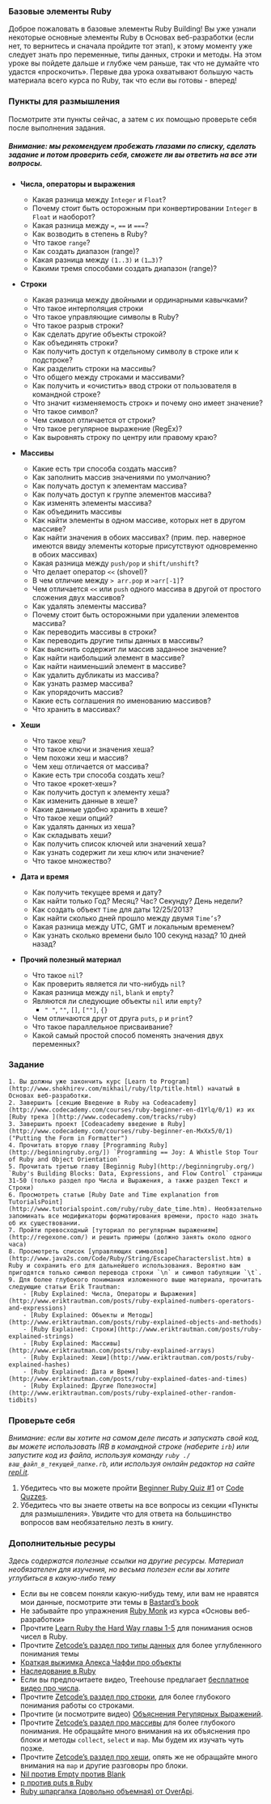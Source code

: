 ### Базовые элементы Ruby
Доброе пожаловать в базовые элементы Ruby Building! Вы уже узнали некоторые основные элементы Ruby в Основах веб-разработки (если нет, то вернитесь и сначала пройдите тот этап), к этому моменту уже следует знать про переменные, типы данных, строки и методы.
На этом уроке вы пойдете дальше и глубже чем раньше, так что не думайте что удастся «проскочить». Первые два урока охватывают большую часть материала всего курса по Ruby, так что если вы готовы - вперед! 

### Пункты для размышления
Посмотрите эти пункты сейчас, а затем с их помощью проверьте себя после выполнения задания.
##### Внимание: мы рекомендуем пробежать глазами по списку, сделать задание и потом проверить себя, сможете ли вы ответить на все эти вопросы.

* **Числа, операторы и выражения**
	- Какая разница между `Integer` и `Float`?
	- Почему стоит быть осторожным при конвертировании `Integer` в `Float` и наоборот?
	- Какая разница между `=`, `==` и `===`?
	- Как возводить в степень в Ruby?
	- Что такое `range`?
	- Как создать диапазон (range)?
	- Какая разница между `(1..3)` и `(1…3)`?
	- Какими тремя способами создать диапазон (range)?

* **Строки**
	- Какая разница между двойными и ординарными кавычками?
	- Что такое интерполяция строки
	- Что такое управляющие символы в Ruby?
	- Что такое разрыв строки?
	- Как сделать другие объекты строкой?
	- Как объединять строки?
	- Как получить доступ к отдельному символу в строке или к подстроке?
	- Как разделить строки на массивы?
	- Что общего между строками и массивами?
	- Как получить и «очистить» ввод строки от пользователя в командной строке?
	- Что значит «изменяемость строк» и почему оно имеет значение?
	- Что такое символ?
	- Чем символ отличается от строки?
	- Что такое регулярное выражение (RegEx)?
	- Как выровнять строку по центру или правому краю?

* **Массивы**
	- Какие есть три способа создать массив?
	- Как заполнить массив значениями по умолчанию?
	- Как получать доступ к элементам массива?
	- Как получать доступ к группе элементов массива?
	- Как изменять элементы массива?
	- Как объединить массивы
	- Как найти элементы в одном массиве, которых нет в другом массиве?
	- Как найти значения в обоих массивах? (прим. пер. наверное имеются ввиду элементы которые присутствуют одновременно в обоих массивах)
	- Какая разница между `push/pop` и `shift/unshift`?
	- Что делает оператор `<<` (shovel)?
	- В чем отличие между `> arr.pop` и `>arr[-1]`?
	- Чем отличается `<<` или `push` одного массива в другой от простого сложения двух массивов?
	- Как удалять элементы массива?
	- Почему стоит быть осторожными при удалении элементов массива?
	- Как переводить массивы в строки?
	- Как переводить другие типы данных в массивы?
	- Как выяснить содержит ли массив заданное значение?
	- Как найти наибольший элемент в массиве?
	- Как найти наименьший элемент в массиве?
	- Как удалить дубликаты из массива?
	- Как узнать размер массива?
	- Как упорядочить массив?
	- Какие есть соглашения по именованию массивов?
	- Что хранить в массивах?

* **Хеши**
	- Что такое хеш?
	- Что такое ключи и значения хеша?
	- Чем похожи хеш и массив?
	- Чем хеш отличается от массива?
	- Какие есть три способа создать хеш?
	- Что такое «рокет-хеш»?
	- Как получить доступ к элементу хеша?
	- Как изменить данные в хеше?
	- Какие данные удобно хранить в хеше?
	- Что такое хеши опций?
	- Как удалять данных из хеша?
	- Как складывать хеши?
	- Как получить список ключей или значений хеша?
	- Как узнать содержит ли хеш ключ или значение?
	- Что такое множество?

* **Дата и время**
	- Как получить текущее время и дату?
	- Как найти только Год? Месяц? Час? Секунду? День недели?
	- Как создать объект `Time` для даты 12/25/2013?
	- Как найти сколько дней прошло между двумя `Time’s`?
	- Какая разница между UTC, GMT и локальным временем?
	- Как узнать сколько времени было 100 секунд назад? 10 дней назад?

* **Прочий полезный материал**
	- Что такое `nil`?
	- Как проверить является ли что-нибудь `nil`?
	- Какая разница между `nil`, `blank` и `empty`?
	- Являются ли следующие объекты `nil` или `empty`?
		+ `" "`, `""`, `[]`, `[""]`, `{}`
	- Чем отличаются друг от друга `puts`, `p` и `print`?
	- Что такое параллельное присваивание?
	- Какой самый простой способ поменять значения двух переменных?

### Задание
	1. Вы должны уже закончить курс [Learn to Program](http://www.shokhirev.com/mikhail/ruby/ltp/title.html) начатый в Основах веб-разработки.
	2. Завершить [секцию Введение в Ruby на Codeacademy](http://www.codecademy.com/courses/ruby-beginner-en-d1Ylq/0/1) из их [Ruby трека ](http://www.codecademy.com/tracks/ruby)
	3. Завершить проект [Codeacademy введение в Ruby](http://www.codecademy.com/courses/ruby-beginner-en-MxXx5/0/1) ("Putting the Form in Formatter")
	4. Прочитать вторую главу [Programming Ruby](http://beginningruby.org/]) `Programming == Joy: A Whistle Stop Tour of Ruby and Object Orientation`
	5. Прочитать третью главу [Beginnig Ruby](http://beginningruby.org/) `Ruby's Building Blocks: Data, Expressions, and Flow Control` страницы 31-50 (только раздел про Числа и Выражения, а также раздел Текст и Строки)
	6. Просмотреть статью [Ruby Date and Time explanation from TutorialsPoint](http://www.tutorialspoint.com/ruby/ruby_date_time.htm). Необязательно запоминать все модификаторы форматирования времени, просто надо знать об их существовании.
	7. Пройти превосходный [туториал по регулярным выражениям](http://regexone.com/) и решить примеры (должно занять около одного часа)
	8. Просмотреть список [управляющих символов](http://www.java2s.com/Code/Ruby/String/EscapeCharacterslist.htm) в Ruby и сохранить его для дальнейшего использования. Вероятно вам пригодятся только символ перевода строки `\n` и символ табуляции `\t`.
	9. Для более глубокого понимания изложенного выше материала, прочитать следующие статьи Erik Trautman:
		- [Ruby Explained: Числа, Операторы и Выражения](http://www.eriktrautman.com/posts/ruby-explained-numbers-operators-and-expressions)
		- [Ruby Explained: Объекты и Методы](http://www.eriktrautman.com/posts/ruby-explained-objects-and-methods)
		- [Ruby Explained: Строки](http://www.eriktrautman.com/posts/ruby-explained-strings)
		- [Ruby Explained: Массивы](http://www.eriktrautman.com/posts/ruby-explained-arrays)
		- [Ruby Explained: Хеши](http://www.eriktrautman.com/posts/ruby-explained-hashes)
		- [Ruby Explained: Дата и Время](http://www.eriktrautman.com/posts/ruby-explained-dates-and-times)
		- [Ruby Explained: Другие Полезности](http://www.eriktrautman.com/posts/ruby-explained-other-random-tidbits)

### Проверьте себя
*Внимание: если вы хотите на самом деле писать и запускать свой код, вы можете использовать IRB в командной строке (наберите `irb`) или запустите код из файла, используя команду `ruby ./ваш_файл_в_текущей_папке.rb`, или используя онлайн редактор на сайте [repl.it](repl.it).*

1. Убедитесь что вы можете пройти [Beginner Ruby Quiz #1](http://www.codequizzes.com/learn-ruby/variables-strings-numbers) от [Code Quzzes](http://www.codequizzes.com/).
2. Убедитесь что вы знаете ответы на все вопросы из секции «Пункты для размышления». Увидите что для ответа на большинство вопросов  вам необязательно лезть в книгу.

### Дополнительные ресуры
*Здесь содержатся полезные ссылки на другие ресурсы. Материал необязателен для изучения, но весьма полезен если вы хотите углубиться в какую-либо тему*
- Если вы не совсем поняли какую-нибудь тему, или вам не нравятся мои данные, посмотрите эти темы в [Bastard’s book](http://ruby.bastardsbook.com/)
- Не забывайте про упражнения [Ruby Monk](http://rubymonk.com/) из курса «Основы веб-разработки»
- Прочтите [Learn Ruby the Hard Way главы 1-5](http://ruby.learncodethehardway.org/book/ex3.html) для понимания основ чисел в Ruby.
- Прочтите [Zetcode’s раздел про типы данных](http://zetcode.com/lang/rubytutorial/datatypes/) для более углубленного понимания темы
- [Краткая выжимка Алекса Чаффи про объекты](http://codelikethis.com/lessons/learn_to_code/objects)
- [Наследование в Ruby](http://rubylearning.com/satishtalim/ruby_inheritance.html)
- Если вы предпочитаете видео, Treehouse предлагает [бесплатное видео про числа](http://teamtreehouse.com/library/programming/ruby-foundations/numbers/creating-numbers).
- Прочтите [Zetcode’s раздел про строки](http://zetcode.com/lang/rubytutorial/strings/), для более глубокого понимания работы со строками.
- Прочтите (и посмотрите видео) [Объяснения Регулярных Выражений](http://net.tutsplus.com/tutorials/ruby/ruby-for-newbies-regular-expressions/).
- Прочтите [Zetcode’s раздел про массивы](http://zetcode.com/lang/rubytutorial/arrays/) для более глубокого понимания. Не обращайте много внимания на их объяснения про блоки и методы `collect`, `select` и `map`. Мы будем их изучать чуть позже.
- Прочтите [Zetcode’s раздел про хеши](http://zetcode.com/lang/rubytutorial/hashes/), опять же не обращайте много внимания на `map` и другие разговоры про блоки.
- [Nil против Empty против Blank](http://stackoverflow.com/questions/885414/a-concise-explanation-of-nil-v-empty-v-blank-in-ruby-on-rails)
- [p против puts в Ruby](http://stackoverflow.com/questions/1255324/p-vs-puts-in-ruby)
- [Ruby шпаргалка (довольно объемная) от OverApi](http://overapi.com/ruby/).

